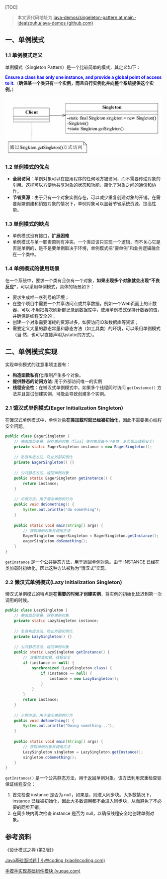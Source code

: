 [TOC]

> 本文源代码地址为 [java-demos/singeleton-pattern at main · idealzouhu/java-demos (github.com)](https://github.com/idealzouhu/java-demos/tree/main/singeleton-pattern)

## 一、单例模式

### 1.1 单例模式定义

单例模式（Singleton Pattern）是一个比较简单的模式，其定义如下： 

<font color="blue">**Ensure a class has only one instance, and provide a global point of access to it**</font>.（**确保某一个类只有一个实例，而且自行实例化并向整个系统提供这个实例**。）



<img src="images/image-20240904140156546.png" alt="image-20240904140156546" style="zoom:80%;" />



### 1.2 单例模式的优点

- **全局访问**：单例对象可以在应用程序的任何地方被访问，而不需要传递对象的引用。这样可以方便地共享对象的状态和功能，简化了对象之间的通信和协作。
- **节省资源**：由于只有一个对象实例存在，可以减少重复创建对象的开销。在需要频繁创建和销毁对象的情况下，单例对象可以显著节省系统资源，提高性能。



### 1.3 单例模式的缺点

- 单例模式没有接口，**扩展困难**
- 单例模式与单一职责原则有冲突。一个类应该只实现一个逻辑，而不关心它是否是单例的，是不是要单例取决于环境，单例模式把“要单例”和业务逻辑融合在一个类中。



### 1.4 单例模式的使用场景

在一个系统中，要求一个类有且仅有一个对象，**如果出现多个对象就会出现“不良反应”**，可以采用单例模式，具体的场景如下： 

- 要求生成唯一序列号的环境； 
- 在整个项目中需要一个共享访问点或共享数据，例如一个Web页面上的计数器，可以 不用把每次刷新都记录到数据库中，使用单例模式保持计数器的值，并确保是线程安全的； 
- 创建一个对象需要消耗的资源过多，如要访问IO和数据库等资源；
- 需要定义大量的静态常量和静态方法（如工具类）的环境，可以采用单例模式（当 然，也可以直接声明为static的方式）。





## 二、单例模式实现

实现单例模式的注意事项主要有：

- **构造函数私有化**:限制产生多个对象。
- **提供静态的访问方法**: 用于外部访问唯一的实例
- **线程安全性**：在懒汉式单例模式中，如果多个线程同时访问 `getInstance()` 方法并且尝试创建实例，可能会导致创建多个实例。



### 2.1 饿汉式单例模式(Eager Initialization Singleton)

在饿汉式单例模式中，单例对象**在类加载时就已经被初始化**，因此不需要担心线程安全问题。

```java
public class EagerSingleton {
    // 静态成员变量，保存单例对象（final 使对象具备不可变性，从而保证线程安全）
    private static EagerSingleton instance = new EagerSingleton();

    // 私有构造方法，防止外部实例化
    private EagerSingleton() {}

    // 公共静态方法，返回单例对象
    public static EagerSingleton getInstance() {
        return instance;
    }

    // 示例方法，用于演示单例的行为
    public void doSomething() {
        System.out.println("do something");
    }

    public static void main(String[] args) {
        // 获取单例对象并调用方法
        EagerSingleton eagerSingleton = EagerSingleton.getInstance();
        eagerSingleton.doSomething();
    }
}
```

 `getInstance` 是一个公共静态方法，用于返回单例对象。由于 INSTANCE 已经在类加载时初始化，因此这种方法被称为“饿汉式”实现。



### 2.2 懒汉式单例模式(Lazy Initialization Singleton)

懒汉式单例模式的特点是**在需要的时候才创建实例**，将实例的初始化延迟到第一次调用的时候。

```java
public class LazySingleton {
    // 静态成员变量，保存单例对象
    private static LazySingleton instance;

    // 私有构造方法，防止外部实例化
    private LazySingleton() {}

    // 公共静态方法，返回单例对象
    public static LazySingleton getInstance() {
        // 双重检查加锁，线程安全
        if (instance == null) {
            synchronized (LazySingleton.class) {
                if (instance == null) {
                    instance = new LazySingleton();
                }
            }
        }
        return instance;
    }

    // 示例方法，用于演示单例的行为
    public void doSomething() {
        System.out.println("Doing something...");
    }

    public static void main(String[] args) {
        // 获取单例对象并调用方法
        LazySingleton singleton = LazySingleton.getInstance();
        singleton.doSomething();
    }
}
```

 `getInstance()` 是一个公共静态方法，用于返回单例对象。该方法利用双重检查锁保证线程安全：

1. 首先检查 instance 是否为 null，如果是，则进入同步块。大多数情况下，instance 已经被初始化，因此大多数调用都不会进入同步块，从而避免了不必要的同步开销。
2. 在同步块内再次检查 instance 是否为 null，以确保线程安全地创建单例对象。









## 参考资料

《设计模式之禅 (第2版)》

[Java基础面试题 | 小林coding (xiaolincoding.com)](https://xiaolincoding.com/interview/java.html#volatile和sychronized如何实现单例模式)

[手摸手实现基础组件模块 (yuque.com)](https://www.yuque.com/magestack/12306/gmk40bad5dickgul#Ie0WN)